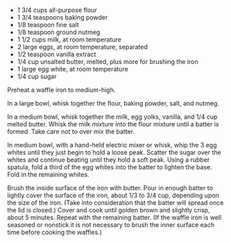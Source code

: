 - 1 3/4 cups all-purpose flour
- 1 3/4 teaspoons baking powder
- 1/8 teaspoon fine salt
- 1/8 teaspoon ground nutmeg
- 1 1/2 cups milk, at room temperature
- 2 large eggs, at room temperature, separated
- 1/2 teaspoon vanilla extract
- 1/4 cup unsalted butter, melted, plus more for brushing the iron
- 1 large egg white, at room temperature
- 1/4 cup sugar


Preheat a waffle iron to medium-high.

In a large bowl, whisk together the flour, baking powder, salt, and nutmeg.

In a medium bowl, whisk together the milk, egg yolks, vanilla, and 1/4 cup melted butter. Whisk the milk mixture into the flour mixture until a batter is formed. Take care not to over mix the batter.

In medium bowl, with a hand-held electric mixer or whisk, whip the 3 egg whites until they just begin to hold a loose peak. Scatter the sugar over the whites and continue beating until they hold a soft peak. Using a rubber spatula, fold a third of the egg whites into the batter to lighten the base. Fold in the remaining whites.

Brush the inside surface of the iron with butter. Pour in enough batter to lightly cover the surface of the iron, about 1/3 to 3/4 cup, depending upon the size of the iron. (Take into consideration that the batter will spread once the lid is closed.) Cover and cook until golden brown and slightly crisp, about 5 minutes. Repeat with the remaining batter. (If the waffle iron is well seasoned or nonstick it is not necessary to brush the inner surface each time before cooking the waffles.) 
